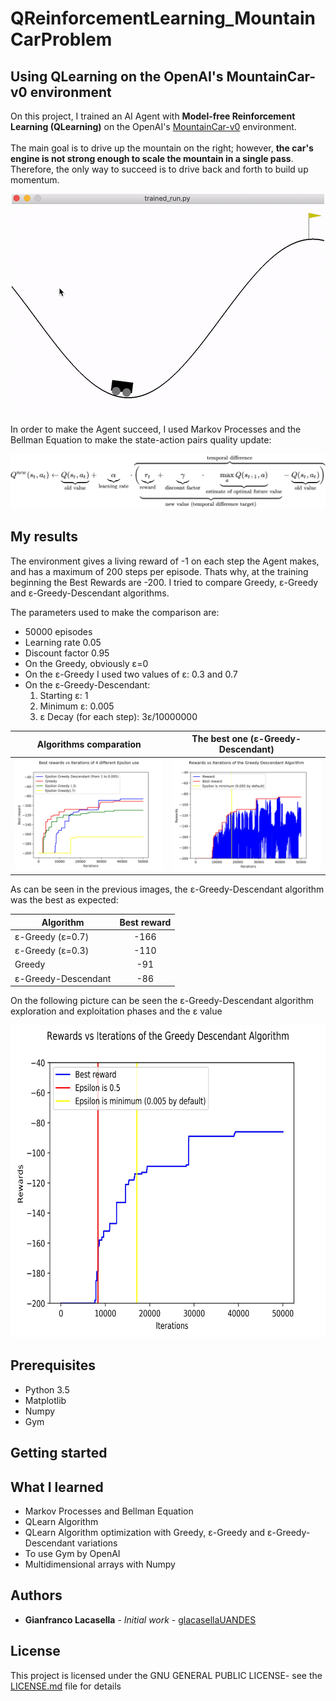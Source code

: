 # QReinforcementLearning_MountainCarProblem

## Using QLearning on the OpenAI's MountainCar-v0 environment

On this project, I trained an AI Agent with **Model-free Reinforcement Learning (QLearning)** on the OpenAI's [MountainCar-v0](https://gym.openai.com/envs/MountainCar-v0/) environment.
<br><br>The main goal is to drive up the mountain on the right; however, **the car's engine is not strong enough to scale the mountain in a single pass**. Therefore, the only way to succeed is to drive back and forth to build up momentum.

<p align="center">
  <img src="img/MountainCarGif.gif">
</p>

In order to make the Agent succeed, I used Markov Processes and the Bellman Equation to make the state-action pairs quality update:

<p align="center">
  <img src="img/equation.svg">
</p>


## My results

The environment gives a living reward of -1 on each step the Agent makes, and has a maximum of 200 steps per episode. Thats why,
at the training beginning the Best Rewards are -200. I tried to compare Greedy, ε-Greedy and ε-Greedy-Descendant algorithms.

The parameters used to make the comparison are:
* 50000 episodes
* Learning rate 0.05
* Discount factor 0.95
* On the Greedy, obviously ε=0
* On the ε-Greedy I used two values of ε: 0.3 and 0.7
* On the ε-Greedy-Descendant:
	1. Starting ε: 1
	2. Minimum ε: 0.005
	3. ε Decay (for each step): 3ε/10000000

Algorithms comparation         |  The best one (ε-Greedy-Descendant)
:-----------------------------:|:----------------------------------:
![](outputs/4plots.jpg)        |  ![](outputs/greedyDescendant.jpg)

As can be seen in the previous images, the ε-Greedy-Descendant algorithm was the best as expected:

| Algorithm             | Best reward    |
| --------------------- |:--------------:|
| ε-Greedy (ε=0.7)      | -166           |
| ε-Greedy (ε=0.3)      | -110           |
| Greedy                | -91            |
| ε-Greedy-Descendant   | -86            |

On the following picture can be seen the ε-Greedy-Descendant algorithm exploration and exploitation phases and
the ε value

<p align="center">
  <img src="outputs/greedyDescendantEpsilon.jpg" width="700px" height="500px">
</p>


## Prerequisites
* Python 3.5
* Matplotlib
* Numpy
* Gym

## Getting started



## What I learned

* Markov Processes and Bellman Equation
* QLearn Algorithm 
* QLearn Algorithm optimization with Greedy, ε-Greedy and ε-Greedy-Descendant variations
* To use Gym by OpenAI
* Multidimensional arrays with Numpy

## Authors

* **Gianfranco Lacasella** - *Initial work* - [glacasellaUANDES](https://github.com/glacasellaUANDES)

## License

This project is licensed under the GNU GENERAL PUBLIC LICENSE- see the [LICENSE.md](LICENSE.md) file for details
